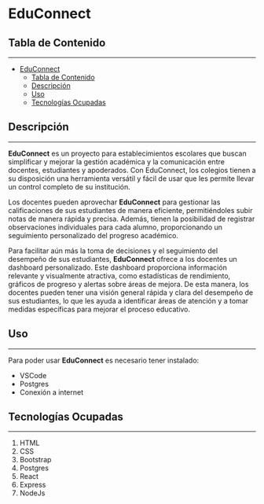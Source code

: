 # EduConnect

## Tabla de Contenido
***
- [EduConnect](#educonnect)
  - [Tabla de Contenido](#tabla-de-contenido)
  - [Descripción](#descripción)
  - [Uso](#uso)
  - [Tecnologías Ocupadas](#tecnologías-ocupadas)


## Descripción
***
**EduConnect** es un proyecto  para establecimientos escolares que buscan simplificar y mejorar la gestión académica y la comunicación entre docentes, estudiantes y apoderados. Con EduConnect, los colegios tienen a su disposición una herramienta versátil y fácil de usar que les permite llevar un control completo de su institución.

Los docentes pueden aprovechar **EduConnect** para gestionar las calificaciones de sus estudiantes de manera eficiente, permitiéndoles subir notas de manera rápida y precisa. Además, tienen la posibilidad de registrar observaciones individuales para cada alumno, proporcionando un seguimiento personalizado del progreso académico.

Para facilitar aún más la toma de decisiones y el seguimiento del desempeño de sus estudiantes, **EduConnect** ofrece a los docentes un dashboard personalizado. Este dashboard proporciona información relevante y visualmente atractiva, como estadísticas de rendimiento, gráficos de progreso y alertas sobre áreas de mejora. De esta manera, los docentes pueden tener una visión general rápida y clara del desempeño de sus estudiantes, lo que les ayuda a identificar áreas de atención y a tomar medidas específicas para mejorar el proceso educativo.

## Uso
***
Para poder usar **EduConnect** es necesario tener instalado:
- VSCode
- Postgres
- Conexión a internet


## Tecnologías Ocupadas
***
1. HTML
2. CSS
3. Bootstrap
4. Postgres
5. React
6. Express
7. NodeJs